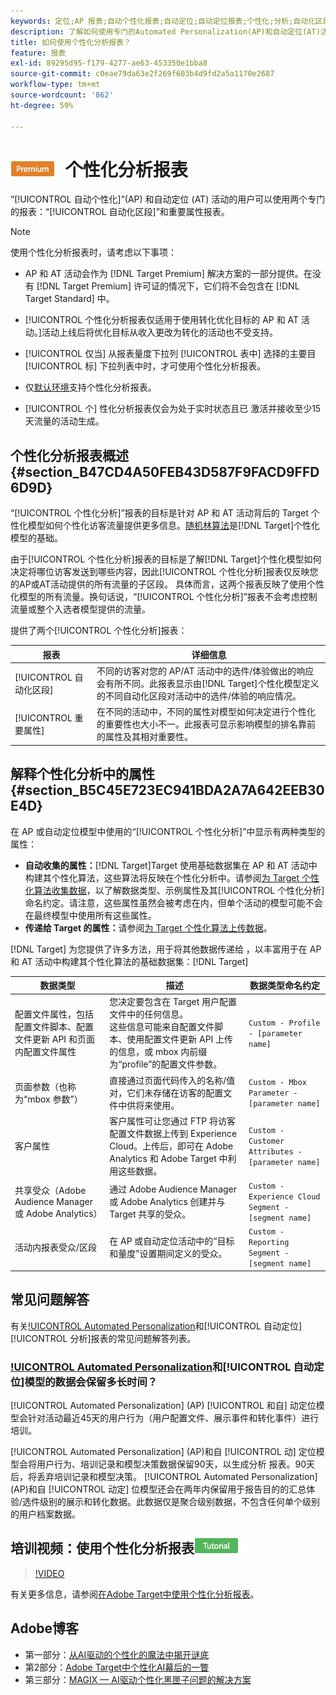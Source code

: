 ```yaml
---
keywords: 定位;AP 报表;自动个性化报表;自动定位;自动定位报表;个性化;分析;自动化区段;常见问题解答;常见问题解答;重要属性
description: 了解如何使用专门的Automated Personalization(AP)和自动定位(AT)活动报表 — 自动化区段和重要属性。
title: 如何使用个性化分析报表？
feature: 报表
exl-id: 89295d95-f179-4277-ae63-453350e1bba8
source-git-commit: c0eae79da63e2f269f603b4d9fd2a5a1170e2687
workflow-type: tm+mt
source-wordcount: '862'
ht-degree: 59%

---
```


# ![PREMIUM](/help/assets/premium.png) 个性化分析报表

“[!UICONTROL 自动个性化]”(AP) 和自动定位 (AT) 活动的用户可以使用两个专门的报表：“[!UICONTROL 自动化区段]”和重要属性报表。

>[!NOTE]
>
>使用个性化分析报表时，请考虑以下事项：
>
>* AP 和 AT 活动会作为 [!DNL Target Premium] 解决方案的一部分提供。在没有 [!DNL Target Premium] 许可证的情况下，它们将不会包含在 [!DNL Target Standard] 中。
   >
   >
* [!UICONTROL 个性化分析报表仅适用于使用转化优化目标的 AP 和 AT 活动。]活动上线后将优化目标从收入更改为转化的活动也不受支持。
   >
   >
* [!UICONTROL 仅当] 从报表量度下拉列 [!UICONTROL 表中] 选择的主要目 [!UICONTROL 标] 下拉列表中时，才可使用个性化分析报表。
   >
   >
* 仅[默认环境](/help/administrating-target/hosts.md)支持个性化分析报表。
   >
   >
* [!UICONTROL 个] 性化分析报表仅会为处于实时状态且已  激活并接收至少15天流量的活动生成。


## 个性化分析报表概述 {#section_B47CD4A50FEB43D587F9FACD9FFD6D9D}

“[!UICONTROL 个性化分析]”报表的目标是针对 AP 和 AT 活动背后的 Target 个性化模型如何个性化访客流量提供更多信息。[随机林算法](/help/c-activities/t-automated-personalization/algo-random-forest.md)是[!DNL Target]个性化模型的基础。

由于[!UICONTROL 个性化分析]报表的目标是了解[!DNL Target]个性化模型如何决定将哪位访客发送到哪些内容，因此[!UICONTROL 个性化分析]报表仅反映您的AP或AT活动提供的所有流量的子区段。 具体而言，这两个报表反映了使用个性化模型的所有流量。换句话说，“[!UICONTROL 个性化分析]”报表不会考虑控制流量或整个入选者模型提供的流量。

提供了两个[!UICONTROL 个性化分析]报表：

| 报表 | 详细信息 |
|--- |--- |
| [!UICONTROL 自动化区段] | 不同的访客对您的 AP/AT 活动中的选件/体验做出的响应会有所不同。此报表显示由[!DNL Target]个性化模型定义的不同自动化区段对活动中的选件/体验的响应情况。 |
| [!UICONTROL 重要属性] | 在不同的活动中，不同的属性对模型如何决定进行个性化的重要性也大小不一。此报表可显示影响模型的排名靠前的属性及其相对重要性。 |

## 解释个性化分析中的属性 {#section_B5C45E723EC941BDA2A7A642EEB30E4D}

在 AP 或自动定位模型中使用的“[!UICONTROL 个性化分析]”中显示有两种类型的属性：

* **自动收集的属性：**[!DNL Target]Target 使用基础数据集在 AP 和 AT 活动中构建其个性化算法，这些算法将反映在个性化分析中。请参阅[为 Target 个性化算法收集数据](/help/c-activities/t-automated-personalization/ap-data.md)，以了解数据类型、示例属性及其[!UICONTROL 个性化分析]命名约定。请注意，这些属性虽然会被考虑在内，但单个活动的模型可能不会在最终模型中使用所有这些属性。
* **传递给 Target 的属性：**&#x200B;请参阅[为 Target 个性化算法上传数据](/help/c-activities/t-automated-personalization/uploading-data-for-the-target-personalization-algorithms.md)。

[!DNL Target] 为您提供了许多方法，用于将其他数据传递给 ，以丰富用于在 AP 和 AT 活动中构建其个性化算法的基础数据集：[!DNL Target]

| 数据类型 | 描述 | 数据类型命名约定 |
|--- |--- |--- |
| 配置文件属性，包括配置文件脚本、配置文件更新 API 和页面内配置文件属性 | 您决定要包含在 Target 用户配置文件中的任何信息。<br>这些信息可能来自配置文件脚本、使用配置文件更新 API 上传的信息，或 mbox 内前缀为“profile”的配置文件参数。 | `Custom - Profile - [parameter name]` |
| 页面参数（也称为“mbox 参数”） | 直接通过页面代码传入的名称/值对，它们未存储在访客的配置文件中供将来使用。 | `Custom - Mbox Parameter - [parameter name]` |
| 客户属性 | 客户属性可让您通过 FTP 将访客配置文件数据上传到 Experience Cloud。上传后，即可在 Adobe Analytics 和 Adobe Target 中利用这些数据。 | `Custom - Customer Attributes - [parameter name]` |
| 共享受众（Adobe Audience Manager 或 Adobe Analytics） | 通过 Adobe Audience Manager 或 Adobe Analytics 创建并与 Target 共享的受众。 | `Custom - Experience Cloud Segment - [segment name]` |
| 活动内报表受众/区段 | 在 AP 或自动定位活动中的“目标和量度”设置期间定义的受众。 | `Custom - Reporting Segment - [segment name]` |

## 常见问题解答

有关[!UICONTROL Automated Personalization](AP)和[!UICONTROL 自动定位] [!UICONTROL 分析]报表的常见问题解答列表。

### [!UICONTROL Automated Personalization](AP)和[!UICONTROL 自动定位]模型的数据会保留多长时间？

[!UICONTROL Automated Personalization] (AP) [!UICONTROL 和自] 动定位模型会针对活动最近45天的用户行为（用户配置文件、展示事件和转化事件）进行培训。

[!UICONTROL Automated Personalization] (AP)和自 [!UICONTROL 动] 定位模型会将用户行为、培训记录和模型决策数据保留90天，以生成分析  报表。90天后，将丢弃培训记录和模型决策。 [!UICONTROL Automated Personalization] (AP)和自 [!UICONTROL 动定] 位模型还会在两年内保留用于报告目的的汇总体验/选件级别的展示和转化数据。此数据仅是聚合级别数据，不包含任何单个级别的用户档案数据。

## 培训视频：使用个性化分析报表![教程徽章](/help/assets/tutorial.png)

>[!VIDEO](https://video.tv.adobe.com/v/25601/)

有关更多信息，请参阅[在Adobe Target中使用个性化分析报表](https://helpx.adobe.com/target/kt/using/personalization-insights-report-feature-video-use.html)。

## Adobe博客

* 第一部分：[从AI驱动的个性化的魔法中揭开谜底](https://theblog.adobe.com/taking-mystery-magic-ai-driven-personalization-part-1/)
* 第2部分：[Adobe Target中个性化AI幕后的一瞥](https://theblog.adobe.com/a-peek-behind-the-curtain-of-ai-for-personalization-in-adobe-target/)
* 第三部分：[MAGIX — AI驱动个性化黑匣子问题的解决方案](https://theblog.adobe.com/magix-the-solution-to-the-black-box-issue-of-ai-driven-personalization/)

